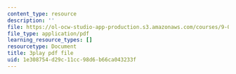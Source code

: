 ```yaml
---
content_type: resource
description: ''
file: https://ol-ocw-studio-app-production.s3.amazonaws.com/courses/9-00sc-introduction-to-psychology-fall-2011/1e308754d29c11cc98d6b66ca043233f_gRe7dy2HSTg.pdf
file_type: application/pdf
learning_resource_types: []
resourcetype: Document
title: 3play pdf file
uid: 1e308754-d29c-11cc-98d6-b66ca043233f
---
```

